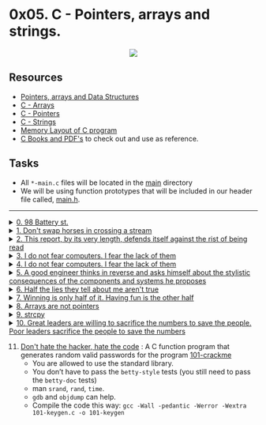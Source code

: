 # 0x05. C - Pointers, arrays and strings.

<p align="center">
  <img src="https://i.postimg.cc/dtJkkJV9/pointers.jpg">
</p>

## Resources

- [Pointers, arrays and Data Structures](https://gr00t.notion.site/Gr00t-s-C-Notes-94d170461cb7410fa110c998bd10ec03)
- [C - Arrays](https://www.tutorialspoint.com/cprogramming/c_arrays.htm)
- [C - Pointers](https://www.tutorialspoint.com/cprogramming/c_pointers.htm)
- [C - Strings](https://www.tutorialspoint.com/cprogramming/c_strings.htm)
- [Memory Layout of C program](https://aticleworld.com/memory-layout-of-c-program/)
- [C Books and PDF's](../references) to check out and use as reference.

## Tasks

- All `*-main.c` files will be located in the [main](./main) directory
- We will be using function prototypes that will be included in our header file called, [main.h](./main.h).

---

<details>
<summary><a href="./0-reset_to_98.c">0. 98 Battery st.</a></summary><br>

<a href='https://postimages.org/' target='_blank'><img src='https://i.postimg.cc/MTRnHM0y/image.png' border='0' alt='image'/></a>

- Compile this way: `gcc -Wall -pedantic -Werror -Wextra -std=gnu89 main/0-main.c 0-reset_to_98.c -o 0-98`

</details>

<details>
<summary><a href="./1-swap.c">1. Don't swap horses in crossing a stream</a></summary><br>

<a href='https://postimages.org/' target='_blank'><img src='https://i.postimg.cc/tggtCWJG/image.png' border='0' alt='image'/></a>

- Compile this way: `gcc -Wall -pedantic -Werror -Wextra -std=gnu89 main/1-main.c 1-swap.c -o 1-swap`

</details>

<details>
<summary><a href="./2-strlen.c">2. This report, by its very length, defends itself against the rist of being read</a></summary><br>

<a href='https://postimages.org/' target='_blank'><img src='https://i.postimg.cc/Rh2YDDrS/image.png' border='0' alt='image'/></a>

- Compile this way: `gcc -Wall -pedantic -Werror -Wextra -std=gnu89 main/2-main.c 2-strlen.c -o 2-strlen`

</details>

<details>
<summary><a href="./3-puts.c">3. I do not fear computers. I fear the lack of them</a></summary><br>

<a href='https://postimages.org/' target='_blank'><img src='https://i.postimg.cc/m2m5Fkp3/image.png' border='0' alt='image'/></a>

- Compile this way: `gcc -Wall -pedantic -Werror -Wextra -std=gnu89 _putchar.c main/3-main.c 3-puts.c -o 3-puts`

</details>

<details>
<summary><a href="./4-print_rev.c">4. I do not fear computers. I fear the lack of them</a></summary><br>

<a href='https://postimages.org/' target='_blank'><img src='https://i.postimg.cc/t4m3bGyJ/image.png' border='0' alt='image'/></a>

- Compile this way: `gcc -Wall -pedantic -Werror -Wextra -std=gnu89 _putchar.c main/4-main.c 4-print_rev.c -o 4-print_rev`

</details>

<details>
<summary><a href="./5-rev_string.c">5. A good engineer thinks in reverse and asks himself about the stylistic consequences of the components and systems he proposes</a></summary><br>

<a href='https://postimages.org/' target='_blank'><img src='https://i.postimg.cc/SxsJZ01W/image.png' border='0' alt='image'/></a>

- Below is the assembly code of the `rev_string` function with comments.
   ```sh
   0x00000000000011d7 <+0>:     endbr64                         ; NOP instruction
   0x00000000000011db <+4>:     push   rbp                      ; store current base pointer at the top of the stack
   0x00000000000011dc <+5>:     mov    rbp,rsp                  ; make current stack pointer to be a base pointer
   0x00000000000011df <+8>:     mov    QWORD PTR [rbp-0x18],rdi ; move arg1 our string from main func to the stack [$rbp-0x18]
   0x00000000000011e3 <+12>:    mov    DWORD PTR [rbp-0x8],0x0  ; start of first for loop that gets string length (set var l = 0) l = [$rbp-0x8]
   0x00000000000011ea <+19>:    jmp    0x11f0 <rev_string+25>   ; jmp to --> {0x11f0} address
   0x00000000000011ec <+21>:    add    DWORD PTR [rbp-0x8],0x1  ; increament var l [$rbp-0x8] by 1
   0x00000000000011f0 <+25>:    mov    eax,DWORD PTR [rbp-0x8]  ; move value of var l [$rbp-0x8] to register [eax]
   0x00000000000011f3 <+28>:    movsxd rdx,eax                  ; move value of var l [$rbp-0x8] from 32bit [eax] reg to 64bit [rdx] reg
   0x00000000000011f6 <+31>:    mov    rax,QWORD PTR [rbp-0x18] ; move string to a 64bit reg [rax]
   0x00000000000011fa <+35>:    add    rax,rdx                  ; increament [rax] by the value of [rdx] == (rax[l++])
   0x00000000000011fd <+38>:    movzx  eax,BYTE PTR [rax]       ; move current character in array being pointed to [eax]
   0x0000000000001200 <+41>:    test   al,al                    ; ensures the value in [al] isn't negative
   0x0000000000001202 <+43>:    jne    0x11ec <rev_string+21>   ; if test is not zero jumps back to --> {0x11ec} address end of first loop
   0x0000000000001204 <+45>:    mov    DWORD PTR [rbp-0x4],0x0  ; start of second for loop that swapping characters (set var i = 0) i = [rbp-0x4]
   0x000000000000120b <+52>:    jmp    0x1262 <rev_string+139>  ; jmp to --> {0x1262} address to set up (i < l / 2)
   0x000000000000120d <+54>:    mov    eax,DWORD PTR [rbp-0x4]  ; move value at [rbp-0x4] to [eax]
   0x0000000000001210 <+57>:    movsxd rdx,eax                  ; move value at [eax] from 32bit reg to 64 bit reg [rdx]
   0x0000000000001213 <+60>:    mov    rax,QWORD PTR [rbp-0x18] ; move our string to register [rax]
   0x0000000000001217 <+64>:    add    rax,rdx                  ; increament [rax] by the value of [rdx] == (rax[i++])
   0x000000000000121a <+67>:    movzx  eax,BYTE PTR [rax]       ; mov current character in array being pointed to [eax] || prepping to swap starts here
   0x000000000000121d <+70>:    mov    BYTE PTR [rbp-0x9],al    ; store character value to the stack at [$rbp-0x9] == ch = s[i]
   0x0000000000001220 <+73>:    mov    eax,DWORD PTR [rbp-0x8]  ; move string length to [eax]
   0x0000000000001223 <+76>:    sub    eax,DWORD PTR [rbp-0x4]  ; subract value in [rbp-0x4] from [eax] and store in [eax]
   0x0000000000001226 <+79>:    cdqe                            ; sign-extends a DWORD (32-bit value) in the [eax] reg to a QWORD (64-bit value) [rax] reg || swap of first value starts here
   0x0000000000001228 <+81>:    lea    rdx,[rax-0x1]            ; loads the value at [rax] minus 1 to [rdx]
   0x000000000000122c <+85>:    mov    rax,QWORD PTR [rbp-0x18] ; moves the string to [rax]
   0x0000000000001230 <+89>:    add    rax,rdx                  ; increaments [rax] by the value in [rdx] (rax[rdx++])
   0x0000000000001233 <+92>:    mov    edx,DWORD PTR [rbp-0x4]  ; moves value in [$rbp-0x4] to [edx]
   0x0000000000001236 <+95>:    movsxd rcx,edx                  ; moves a DWORD (32-bit value) in [edx] reg to a QWORD (64-bit value) [rcx] reg
   0x0000000000001239 <+98>:    mov    rdx,QWORD PTR [rbp-0x18] ; moves the string to [rdx]
   0x000000000000123d <+102>:   add    rdx,rcx                  ; increaments [rdx] by the value in [rcx] (rdx[rcx++])
   0x0000000000001240 <+105>:   movzx  eax,BYTE PTR [rax]       ; moves char value at [rax] to [eax]
   0x0000000000001243 <+108>:   mov    BYTE PTR [rdx],al        ; moves value at [al] to [rdx]
   0x0000000000001245 <+110>:   mov    eax,DWORD PTR [rbp-0x8]  ; moves value at [$rbp-0x8] to [eax]
   0x0000000000001248 <+113>:   sub    eax,DWORD PTR [rbp-0x4]  ; subtracts value at [$rbp-0x8] from [eax]
   0x000000000000124b <+116>:   cdqe                            ; sign-extends a DWORD (32-bit value) in the [eax] reg to a QWORD (64-bit value) [rax] reg || swap of second value starts here
   0x000000000000124d <+118>:   lea    rdx,[rax-0x1]            ; loads the value at [rax] minus 1 to [rdx]
   0x0000000000001251 <+122>:   mov    rax,QWORD PTR [rbp-0x18] ; moves the string to [rax]
   0x0000000000001255 <+126>:   add    rdx,rax                  ; increaments [rdx] by the value in [rax] (rdx[rax++])
   0x0000000000001258 <+129>:   movzx  eax,BYTE PTR [rbp-0x9]   ; moves value at [$rbp-0x9] to [eax]
   0x000000000000125c <+133>:   mov    BYTE PTR [rdx],al        ; moves value at [al] to [rdx]
   0x000000000000125e <+135>:   add    DWORD PTR [rbp-0x4],0x1  ; increament value [$rbp-0x4] by 1 == ++i
   0x0000000000001262 <+139>:   mov    eax,DWORD PTR [rbp-0x8]  ; [rbp-0x8] string length || moves the string length to eax
   0x0000000000001265 <+142>:   mov    edx,eax                  ; move string length to [edx]
   0x0000000000001267 <+144>:   shr    edx,0x1f                 ; shift string length == 9 to the right by 31 times == 0
   0x000000000000126a <+147>:   add    eax,edx                  ; add value [edx] == 0 to [eax]
   0x000000000000126c <+149>:   sar    eax,1                    ; shift [eax] value == 9 to the right by 1 time
   0x000000000000126e <+151>:   cmp    DWORD PTR [rbp-0x4],eax  ; compare [eax] and value at [rbp-0x4]
   0x0000000000001271 <+154>:   jl     0x120d <rev_string+54>   ; if its less jump to --> {0x120d} || end loop of swapping
   0x0000000000001273 <+156>:   nop                             ; nop
   0x0000000000001274 <+157>:   nop                             ; nop
   0x0000000000001275 <+158>:   pop    rbp                      ; get base pointer from the top of the stack
   0x0000000000001276 <+159>:   ret                             ; return to address [rip]
   ```

- Compile this way: `gcc -Wall -pedantic -Werror -Wextra -std=gnu89 main/5-main.c 5-rev_string.c -o 5-rev_string`

</details>

<details>
<summary><a href="./6-puts2.c">6. Half the lies they tell about me aren't true</a></summary><br>

<a href='https://postimages.org/' target='_blank'><img src='https://i.postimg.cc/XJsfCQkQ/image.png' border='0' alt='image'/></a>

- Compile the code this way: `gcc -Wall -pedantic -Werror -Wextra -std=gnu89 _putchar.c main/6-main.c 6-puts2.c -o 6-puts2`

</details>

<details>
<summary><a href="./7-puts_half.c">7. Winning is only half of it. Having fun is the other half</a></summary><br>

<a href='https://postimages.org/' target='_blank'><img src='https://i.postimg.cc/2SjCBrHY/image.png' border='0' alt='image'/></a>

- Compile the code this way: `gcc -Wall -pedantic -Werror -Wextra -std=gnu89 _putchar.c main/7-main.c 7-puts_half.c -o 7-puts_half`

</details>

<details>
<summary><a href="./8-print_array.c">8. Arrays are not pointers</a></summary><br>

<a href='https://postimages.org/' target='_blank'><img src='https://i.postimg.cc/jdqkvtS3/image.png' border='0' alt='image'/></a>

- Compile the code this way: `gcc -Wall -pedantic -Werror -Wextra -std=gnu89 main/8-main.c 8-print_array.c -o 8-print_array`

</details>

<details>
<summary><a href="./9-strcpy.c">9. strcpy</a></summary><br>

<a href='https://postimages.org/' target='_blank'><img src='https://i.postimg.cc/tCyvgTcN/image.png' border='0' alt='image'/></a>

- Compile the code this way: `gcc -Wall -pedantic -Werror -Wextra -std=gnu89 main/9-main.c 9-strcpy.c -o 9-strcpy`

</details>

<details>
<summary><a href="./100-atoi.c">10. Great leaders are willing to sacrifice the numbers to save the people. Poor leaders sacrifice the people to save the numbers</a></summary><br>

<a href='https://postimg.cc/1n3bJ6Mq' target='_blank'><img src='https://i.postimg.cc/j5HKq47Z/image.png' border='0' alt='image'/></a>

- We will use the `-fsanitize=signed-integer-overflow` gcc flag to compile your code.
- Compile the code this way: `gcc -Wall -pedantic -Werror -Wextra -std=gnu89 -fsanitize=signed-integer-overflow main/100-main.c 100-atoi.c -o 100-atoi`

</details>



11. [Don't hate the hacker, hate the code](./101-keygen.c) : A C function program that generates random valid passwords for the program [101-crackme](https://github.com/holbertonschool/0x04.c)
	- You are allowed to use the standard library.
	- You don’t have to pass the `betty-style` tests (you still need to pass the `betty-doc` tests)
	- man `srand`, `rand`, `time`.
	- `gdb` and `objdump` can help.
	- Compile the code this way: `gcc -Wall -pedantic -Werror -Wextra 101-keygen.c -o 101-keygen`
